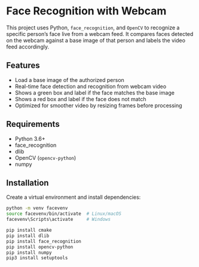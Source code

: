 # Face Recognition with Webcam

This project uses Python, `face_recognition`, and `OpenCV` to recognize a specific person’s face live from a webcam feed. It compares faces detected on the webcam against a base image of that person and labels the video feed accordingly.

## Features

- Load a base image of the authorized person
- Real-time face detection and recognition from webcam video
- Shows a green box and label if the face matches the base image
- Shows a red box and label if the face does not match
- Optimized for smoother video by resizing frames before processing

## Requirements

- Python 3.6+
- face_recognition
- dlib
- OpenCV (`opencv-python`)
- numpy

## Installation

Create a virtual environment and install dependencies:

```bash
python -m venv facevenv
source facevenv/bin/activate  # Linux/macOS
facevenv\Scripts\activate     # Windows

pip install cmake
pip install dlib
pip install face_recognition
pip install opencv-python
pip install numpy
pip3 install setuptools